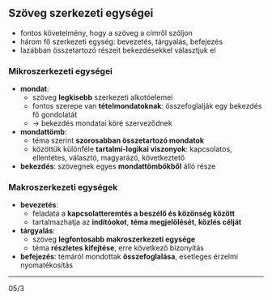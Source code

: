 ## Szöveg szerkezeti egységei
- fontos követelmény, hogy a szöveg a címről szóljon
- három fő szerkezeti egység: bevezetés, tárgyalás, befejezés
- lazábban összetartozó részeit bekezdésekkel választjuk el
### Mikroszerkezeti egységei
- **mondat**: 
	- szöveg **legkisebb** szerkezeti alkotóelemei
	- fontos szerepe van **tételmondatoknak**: összefoglalják egy bekezdés fő gondolatát
	- -> bekezdés mondatai köré szerveződnek
- **mondattömb**:
	- téma szerint **szorosabban összetartozó mondatok**
	- közöttük különféle **tartalmi-logikai viszonyok**: kapcsolatos, ellentétes, választó, magyarázó, következtető
- **bekezdés**: szövegnek egyes **mondattömbökből** álló része
### Makroszerkezeti egységek
- **bevezetés**:
	- feladata a **kapcsolatteremtés a beszélő és közönség között**
	- tartalmazhatja az **indítóokot**, **téma megjelölését**, **közlés célját**
- **tárgyalás**: 
	- szöveg **legfontosabb makroszerkezeti egysége**
	- téma **részletes kifejtése**, erre következő bizonyítás
- **befejezés**: témáról mondottak **összefoglalása**, esetleges érzelmi nyomatékosítás
---
05/3